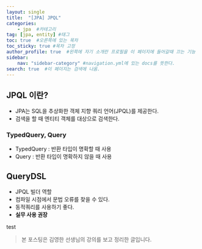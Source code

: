 ```yaml
---
layout: single
title:  "[JPA] JPQL"
categories: 
    - jpa  #카테고리
tag: [jpa, entity] #태그
toc: true  #오른쪽에 있는 목차
toc_sticky: true #목차 고정
author_profile: true  #왼쪽에 자기 소개란 프로필을 이 페이지에 들어갈때 끄는 기능
sidebar:
    nav: "sidebar-category" #navigation.yml에 있는 docs를 뜻한다.
search: true  #이 페이지는 검색에 나옴.
---
```


## JPQL 이란?

- JPA는 SQL을 추상화한 객체 지향 쿼리 언어(JPQL)를 제공한다.
- 검색을 할 때 엔티티 객체를 대상으로 검색한다.


### TypedQuery, Query

- TypedQuery : 반환 타입이 명확할 때 사용
- Query : 반환 타입이 명확하지 않을 때 사용


## QueryDSL

- JPQL 빌더 역할
- 컴파일 시점에서 문법 오류를 찾을 수 있다.
- 동적쿼리를 사용하기 좋다. 
- **실무 사용 권장**

test
> 본 포스팅은 김영한 선생님의 강의를 보고 정리한 글입니다.   